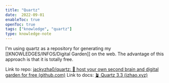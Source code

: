 ```yaml
---
title: "Quartz"
date:  2022-09-01
enableToc: true
openToc: true
tags: ["knowledge", "quartz"]
type: knowledge-note
---
```


I'm using quartz as a repository for generating my [[KNOWLEDGES/INFOS/Digital Garden]] on the web. The advantage of this approach is that it is totally free.

Link to repo: [jackyzha0/quartz: 🌱 host your own second brain and digital garden for free (github.com)](https://github.com/jackyzha0/quartz)
Link to docs: [🪴 Quartz 3.3 (jzhao.xyz)](https://quartz.jzhao.xyz/)